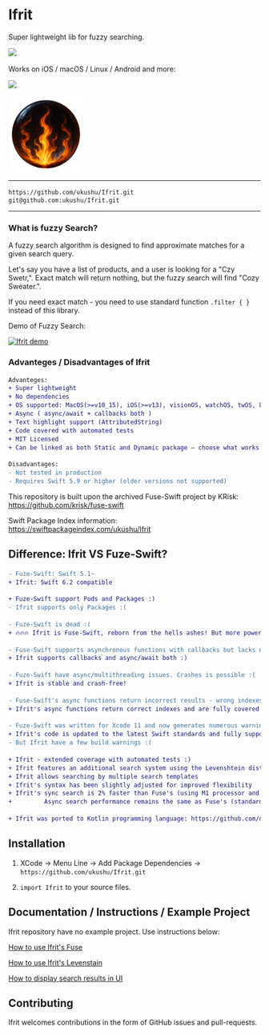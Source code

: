 # Ifrit

Super lightweight lib for fuzzy searching. 

[![](https://img.shields.io/endpoint?url=https%3A%2F%2Fswiftpackageindex.com%2Fapi%2Fpackages%2Fukushu%2FIfrit%2Fbadge%3Ftype%3Dswift-versions)](https://swiftpackageindex.com/ukushu/Ifrit)


Works on iOS / macOS / Linux / Android and more: 

[![](https://img.shields.io/endpoint?url=https%3A%2F%2Fswiftpackageindex.com%2Fapi%2Fpackages%2Fukushu%2FIfrit%2Fbadge%3Ftype%3Dplatforms)](https://swiftpackageindex.com/ukushu/Ifrit)

<img src="https://raw.githubusercontent.com/ukushu/Ifrit/main/Ifrit_Logo_360.png" width="150" height="150">


---

```
https://github.com/ukushu/Ifrit.git
git@github.com:ukushu/Ifrit.git
```

---

### What is fuzzy Search?

A fuzzy search algorithm is designed to find approximate matches for a given search query. 

Let's say you have a list of products, and a user is looking for a "Czy Swetr,". Exact match will return nothing, but the fuzzy search will find "Cozy Sweater.".

If you need exact match - you need to use standard function `.filter { }` instead of this library.

Demo of Fuzzy Search:
<!-- ![Demo](https://s17.postimg.org/47a90nmvj/bitap-search-demo.gif) -->

[![Ifrit demo][1]][1]

### Advanteges / Disadvantages of Ifrit

```diff
Advanteges:
+ Super lightweight
+ No dependencies
+ OS supported: MacOS(>=v10_15), iOS(>=v13), visionOS, watchOS, twOS, Linux
+ Async ( async/await + callbacks both )
+ Text highlight support (AttributedString)
+ Code covered with automated tests
+ MIT Licensed
+ Can be linked as both Static and Dynamic package — choose what works best for you

Disadvantages:
- Not tested in production
- Requires Swift 5.9 or higher (older versions not supported)
```

This repository is built upon the archived Fuse-Swift project by KRisk: https://github.com/krisk/fuse-swift

Swift Package Index information: https://swiftpackageindex.com/ukushu/Ifrit


## Difference: Ifrit VS Fuze-Swift?
```diff
- Fuze-Swift: Swift 5.1~
+ Ifrit: Swift 6.2 compatible

+ Fuze-Swift support Pods and Packages :)
- Ifrit supports only Packages :(

- Fuze-Swift is dead :(
+ 🔥🔥🔥 Ifrit is Fuse-Swift, reborn from the hells ashes! But more powerful and alive than ever! 🔥🔥🔥 :)

- Fuse-Swift supports asynchronous functions with callbacks but lacks native async/await support. :(
+ Ifrit supports callbacks and async/await both :)

- Fuze-Swift have async/multithreading issues. Crashes is possible :(
+ Ifrit is stable and crash-free!

- Fuse-Swift's async functions return incorrect results - wrong indexes. :((((
+ Ifrit's async functions return correct indexes and are fully covered with tests :)

- Fuze-Swift was written for Xcode 11 and now generates numerous warnings :(
+ Ifrit's code is updated to the latest Swift standards and fully supports Swift 6 :) 
- But Ifrit have a few build warnings :(

+ Ifrit - extended coverage with automated tests :)
+ Ifrit features an additional search system using the Levenshtein distance algorithm. :)
+ Ifrit allows searching by multiple search templates
+ Ifrit's syntax has been slightly adjusted for improved flexibility
+ Ifrit's sync search is 2% faster than Fuse's (using M1 processor and standard settings).
+         Async search performance remains the same as Fuse's (standard settings).

+ Ifrit was ported to Kotlin programming language: https://github.com/dfabulich/skip-ifrit
```

## Installation

1. XCode -> Menu Line -> Add Package Dependencies -> `https://github.com/ukushu/Ifrit.git`

2. `import Ifrit` to your source files.

## Documentation / Instructions / Example Project

Ifrit repository have no example project. Use instructions below:

[How to use Ifrit's Fuse](https://github.com/ukushu/Ifrit/blob/main/Documentation/FuseInstructions.md)

[How to use Ifrit's Levenstain](https://github.com/ukushu/Ifrit/blob/main/Documentation/LevenstainInstructions.md)

[How to display search results in UI](https://github.com/ukushu/Ifrit/blob/main/Documentation/HowToUseSrchResult.md)

## Contributing

Ifrit welcomes contributions in the form of GitHub issues and pull-requests.

  [1]: https://i.sstatic.net/8MwFeAHT.gif
